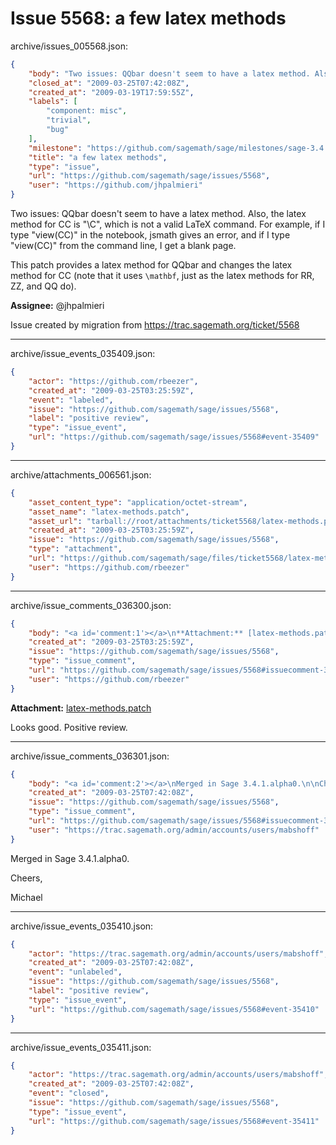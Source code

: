 # Issue 5568: a few latex methods

archive/issues_005568.json:
```json
{
    "body": "Two issues: QQbar doesn't seem to have a latex method. Also, the latex method for CC is \"\\\\C\", which is not a valid LaTeX command. For example, if I type \"view(CC)\" in the notebook, jsmath gives an error, and if I type \"view(CC)\" from the command line, I get a blank page.\n\nThis patch provides a latex method for QQbar and changes the latex method for CC (note that it uses `\\mathbf`, just as the latex methods for RR, ZZ, and QQ do).\n\n\n**Assignee:** @jhpalmieri\n\nIssue created by migration from https://trac.sagemath.org/ticket/5568\n\n",
    "closed_at": "2009-03-25T07:42:08Z",
    "created_at": "2009-03-19T17:59:55Z",
    "labels": [
        "component: misc",
        "trivial",
        "bug"
    ],
    "milestone": "https://github.com/sagemath/sage/milestones/sage-3.4.1",
    "title": "a few latex methods",
    "type": "issue",
    "url": "https://github.com/sagemath/sage/issues/5568",
    "user": "https://github.com/jhpalmieri"
}
```
Two issues: QQbar doesn't seem to have a latex method. Also, the latex method for CC is "\\C", which is not a valid LaTeX command. For example, if I type "view(CC)" in the notebook, jsmath gives an error, and if I type "view(CC)" from the command line, I get a blank page.

This patch provides a latex method for QQbar and changes the latex method for CC (note that it uses `\mathbf`, just as the latex methods for RR, ZZ, and QQ do).


**Assignee:** @jhpalmieri

Issue created by migration from https://trac.sagemath.org/ticket/5568





---

archive/issue_events_035409.json:
```json
{
    "actor": "https://github.com/rbeezer",
    "created_at": "2009-03-25T03:25:59Z",
    "event": "labeled",
    "issue": "https://github.com/sagemath/sage/issues/5568",
    "label": "positive review",
    "type": "issue_event",
    "url": "https://github.com/sagemath/sage/issues/5568#event-35409"
}
```



---

archive/attachments_006561.json:
```json
{
    "asset_content_type": "application/octet-stream",
    "asset_name": "latex-methods.patch",
    "asset_url": "tarball://root/attachments/ticket5568/latex-methods.patch",
    "created_at": "2009-03-25T03:25:59Z",
    "issue": "https://github.com/sagemath/sage/issues/5568",
    "type": "attachment",
    "url": "https://github.com/sagemath/sage/files/ticket5568/latex-methods.patch",
    "user": "https://github.com/rbeezer"
}
```



---

archive/issue_comments_036300.json:
```json
{
    "body": "<a id='comment:1'></a>\n**Attachment:** [latex-methods.patch](https://github.com/sagemath/sage/files/ticket5568/latex-methods.patch)\n\nLooks good.  Positive review.",
    "created_at": "2009-03-25T03:25:59Z",
    "issue": "https://github.com/sagemath/sage/issues/5568",
    "type": "issue_comment",
    "url": "https://github.com/sagemath/sage/issues/5568#issuecomment-36300",
    "user": "https://github.com/rbeezer"
}
```

<a id='comment:1'></a>
**Attachment:** [latex-methods.patch](https://github.com/sagemath/sage/files/ticket5568/latex-methods.patch)

Looks good.  Positive review.



---

archive/issue_comments_036301.json:
```json
{
    "body": "<a id='comment:2'></a>\nMerged in Sage 3.4.1.alpha0.\n\nCheers,\n\nMichael",
    "created_at": "2009-03-25T07:42:08Z",
    "issue": "https://github.com/sagemath/sage/issues/5568",
    "type": "issue_comment",
    "url": "https://github.com/sagemath/sage/issues/5568#issuecomment-36301",
    "user": "https://trac.sagemath.org/admin/accounts/users/mabshoff"
}
```

<a id='comment:2'></a>
Merged in Sage 3.4.1.alpha0.

Cheers,

Michael



---

archive/issue_events_035410.json:
```json
{
    "actor": "https://trac.sagemath.org/admin/accounts/users/mabshoff",
    "created_at": "2009-03-25T07:42:08Z",
    "event": "unlabeled",
    "issue": "https://github.com/sagemath/sage/issues/5568",
    "label": "positive review",
    "type": "issue_event",
    "url": "https://github.com/sagemath/sage/issues/5568#event-35410"
}
```



---

archive/issue_events_035411.json:
```json
{
    "actor": "https://trac.sagemath.org/admin/accounts/users/mabshoff",
    "created_at": "2009-03-25T07:42:08Z",
    "event": "closed",
    "issue": "https://github.com/sagemath/sage/issues/5568",
    "type": "issue_event",
    "url": "https://github.com/sagemath/sage/issues/5568#event-35411"
}
```

